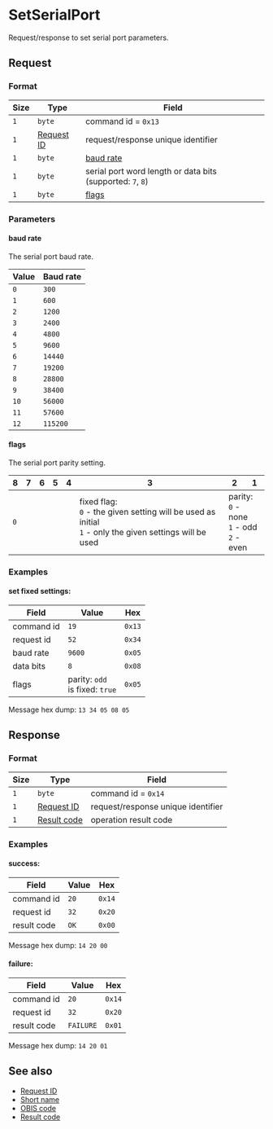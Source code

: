 # SetSerialPort

Request/response to set serial port parameters.


## Request

### Format

| Size | Type                                 | Field                                                      |
| ---- | ------------------------------------ | ---------------------------------------------------------- |
| `1`  | `byte`                               | command id = `0x13`                                        |
| `1`  | [Request ID](../types.md#request-id) | request/response unique identifier                         |
| `1`  | `byte`                               | [baud rate](#baud-rate)                                    |
| `1`  | `byte`                               | serial port word length or data bits (supported: `7`, `8`) |
| `1`  | `byte`                               | [flags](#flags)                                            |

### Parameters

#### **baud rate**

The serial port baud rate.

| Value | Baud rate |
| ----- | --------- |
| `0`   | `300`     |
| `1`   | `600`     |
| `2`   | `1200`    |
| `3`   | `2400`    |
| `4`   | `4800`    |
| `5`   | `9600`    |
| `6`   | `14440`   |
| `7`   | `19200`   |
| `8`   | `28800`   |
| `9`   | `38400`   |
| `10`  | `56000`   |
| `11`  | `57600`   |
| `12`  | `115200`  |

#### **flags**

The serial port parity setting.

<table>
    <thead>
        <tr>
            <th>8</th>
            <th>7</th>
            <th>6</th>
            <th>5</th>
            <th>4</th>
            <th>3</th>
            <th>2</th>
            <th>1</th>
        </tr>
    </thead>
    <tbody>
        <tr>
            <td colspan="5"><code>0</code></td>
            <td>
                fixed flag: <br>
                <code>0</code> - the given setting will be used as initial <br>
                <code>1</code> - only the given settings will be used
            </td>
            <td colspan="2">
                parity: <br>
                <code>0</code> - none <br>
                <code>1</code> - odd <br>
                <code>2</code> - even <br>
            </td>
        </tr>
    </tbody>
</table>

### Examples

#### set fixed settings:

| Field      | Value                               | Hex    |
| ---------- | ----------------------------------- | ------ |
| command id | `19`                                | `0x13` |
| request id | `52`                                | `0x34` |
| baud rate  | `9600`                              | `0x05` |
| data bits  | `8`                                 | `0x08` |
| flags      | parity: `odd` <br> is fixed: `true` | `0x05` |

Message hex dump: `13 34 05 08 05`


## Response

### Format

| Size | Type                                   | Field                              |
| ---- | -------------------------------------- | ---------------------------------- |
| `1`  | `byte`                                 | command id = `0x14`                |
| `1`  | [Request ID](../types.md#request-id)   | request/response unique identifier |
| `1`  | [Result code](../types.md#result-code) | operation result code              |

### Examples

#### success:

| Field       | Value | Hex    |
| ----------- | ----- | ------ |
| command id  | `20`  | `0x14` |
| request id  | `32`  | `0x20` |
| result code | `OK`  | `0x00` |

Message hex dump: `14 20 00`

#### failure:

| Field       | Value     | Hex    |
| ----------- | --------- | ------ |
| command id  | `20`      | `0x14` |
| request id  | `32`      | `0x20` |
| result code | `FAILURE` | `0x01` |

Message hex dump: `14 20 01`


## See also

* [Request ID](../types.md#request-id)
* [Short name](../types.md#short-name)
* [OBIS code](../types.md#obis)
* [Result code](../types.md#result-code)

